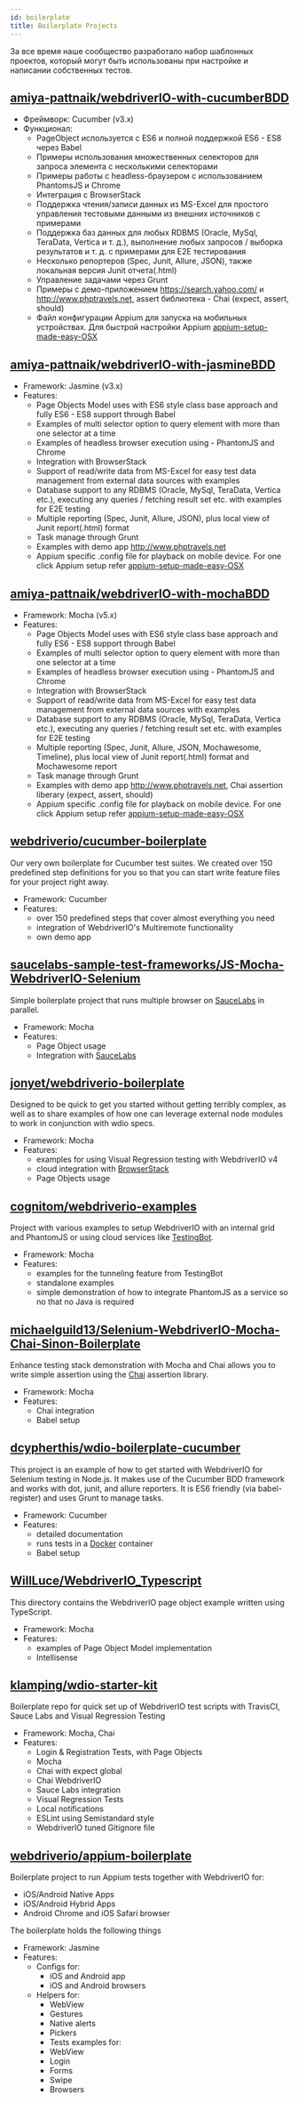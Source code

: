 ```yaml
---
id: boilerplate
title: Boilerplate Projects
---
```


За все время наше сообщество разработало набор шаблонных проектов, который могут быть использованы при настройке и написании собственных тестов.

## [amiya-pattnaik/webdriverIO-with-cucumberBDD](https://github.com/amiya-pattnaik/webdriverIO-with-cucumberBDD)

- Фреймворк: Cucumber (v3.x)
- Функционал: 
    - PageObject используется с ES6 и полной поддержкой ES6 - ES8 через Babel
    - Примеры использования множественных селекторов для запроса элемента с несколькими селекторами
    - Примеры работы с headless-браузером с использованием PhantomsJS и Chrome
    - Интеграция с BrowserStack
    - Поддержка чтения/записи данных из MS-Excel для простого управления тестовыми данными из внешних источников с примерами
    - Поддержка баз данных для любых RDBMS (Oracle, MySql, TeraData, Vertica и т. д.), выполнение любых запросов / выборка результатов и т. д. с примерами для E2E тестирования
    - Несколько репортеров (Spec, Junit, Allure, JSON), также локальная версия Junit отчета(.html)
    - Управление задачами через Grunt
    - Примеры с демо-приложением https://search.yahoo.com/ и http://www.phptravels.net, assert библиотека - Chai (expect, assert, should)
    - Файл конфигурации Appium для запуска на мобильных устройствах. Для быстрой настройки Appium [appium-setup-made-easy-OSX](https://github.com/amiya-pattnaik/appium-setup-made-easy-OSX)

## [amiya-pattnaik/webdriverIO-with-jasmineBDD](https://github.com/amiya-pattnaik/webdriverIO-with-jasmineBDD)

- Framework: Jasmine (v3.x)
- Features: 
    - Page Objects Model uses with ES6 style class base approach and fully ES6 - ES8 support through Babel
    - Examples of multi selector option to query element with more than one selector at a time
    - Examples of headless browser execution using - PhantomJS and Chrome
    - Integration with BrowserStack
    - Support of read/write data from MS-Excel for easy test data management from external data sources with examples
    - Database support to any RDBMS (Oracle, MySql, TeraData, Vertica etc.), executing any queries / fetching result set etc. with examples for E2E testing
    - Multiple reporting (Spec, Junit, Allure, JSON), plus local view of Junit report(.html) format
    - Task manage through Grunt
    - Examples with demo app http://www.phptravels.net
    - Appium specific .config file for playback on mobile device. For one click Appium setup refer [appium-setup-made-easy-OSX](https://github.com/amiya-pattnaik/appium-setup-made-easy-OSX)

## [amiya-pattnaik/webdriverIO-with-mochaBDD](https://github.com/amiya-pattnaik/webdriverIO-with-mochaBDD)

- Framework: Mocha (v5.x)
- Features: 
    - Page Objects Model uses with ES6 style class base approach and fully ES6 - ES8 support through Babel
    - Examples of multi selector option to query element with more than one selector at a time
    - Examples of headless browser execution using - PhantomJS and Chrome
    - Integration with BrowserStack
    - Support of read/write data from MS-Excel for easy test data management from external data sources with examples
    - Database support to any RDBMS (Oracle, MySql, TeraData, Vertica etc.), executing any queries / fetching result set etc. with examples for E2E testing
    - Multiple reporting (Spec, Junit, Allure, JSON, Mochawesome, Timeline), plus local view of Junit report(.html) format and Mochawesome report
    - Task manage through Grunt
    - Examples with demo app http://www.phptravels.net, Chai assertion liberary (expect, assert, should)
    - Appium specific .config file for playback on mobile device. For one click Appium setup refer [appium-setup-made-easy-OSX](https://github.com/amiya-pattnaik/appium-setup-made-easy-OSX)

## [webdriverio/cucumber-boilerplate](https://github.com/webdriverio/cucumber-boilerplate)

Our very own boilerplate for Cucumber test suites. We created over 150 predefined step definitions for you so that you can start write feature files for your project right away.

- Framework: Cucumber
- Features: 
    - over 150 predefined steps that cover almost everything you need
    - integration of WebdriverIO's Multiremote functionality
    - own demo app

## [saucelabs-sample-test-frameworks/JS-Mocha-WebdriverIO-Selenium](https://github.com/saucelabs-sample-test-frameworks/JS-Mocha-WebdriverIO-Selenium)

Simple boilerplate project that runs multiple browser on [SauceLabs](https://saucelabs.com/) in parallel.

- Framework: Mocha
- Features: 
    - Page Object usage
    - Integration with [SauceLabs](https://saucelabs.com/)

## [jonyet/webdriverio-boilerplate](https://github.com/jonyet/webdriverio-boilerplate)

Designed to be quick to get you started without getting terribly complex, as well as to share examples of how one can leverage external node modules to work in conjunction with wdio specs.

- Framework: Mocha
- Features: 
    - examples for using Visual Regression testing with WebdriverIO v4
    - cloud integration with [BrowserStack](https://www.browserstack.com/)
    - Page Objects usage

## [cognitom/webdriverio-examples](https://github.com/cognitom/webdriverio-examples)

Project with various examples to setup WebdriverIO with an internal grid and PhantomJS or using cloud services like [TestingBot](https://testingbot.com/).

- Framework: Mocha
- Features: 
    - examples for the tunneling feature from TestingBot
    - standalone examples
    - simple demonstration of how to integrate PhantomJS as a service so no that no Java is required

## [michaelguild13/Selenium-WebdriverIO-Mocha-Chai-Sinon-Boilerplate](https://github.com/michaelguild13/Selenium-WebdriverIO-Mocha-Chai-Sinon-Boilerplate)

Enhance testing stack demonstration with Mocha and Chai allows you to write simple assertion using the [Chai](http://chaijs.com/) assertion library.

- Framework: Mocha
- Features: 
    - Chai integration
    - Babel setup

## [dcypherthis/wdio-boilerplate-cucumber](https://github.com/dcypherthis/wdio-boilerplate-cucumber)

This project is an example of how to get started with WebdriverIO for Selenium testing in Node.js. It makes use of the Cucumber BDD framework and works with dot, junit, and allure reporters. It is ES6 friendly (via babel-register) and uses Grunt to manage tasks.

- Framework: Cucumber
- Features: 
    - detailed documentation
    - runs tests in a [Docker](https://www.docker.com/) container
    - Babel setup

## [WillLuce/WebdriverIO_Typescript](https://github.com/WillLuce/WebdriverIO_Typescript)

This directory contains the WebdriverIO page object example written using TypeScript.

- Framework: Mocha
- Features: 
    - examples of Page Object Model implementation
    - Intellisense

## [klamping/wdio-starter-kit](https://github.com/klamping/wdio-starter-kit)

Boilerplate repo for quick set up of WebdriverIO test scripts with TravisCI, Sauce Labs and Visual Regression Testing

- Framework: Mocha, Chai
- Features: 
    - Login & Registration Tests, with Page Objects
    - Mocha
    - Chai with expect global
    - Chai WebdriverIO
    - Sauce Labs integration
    - Visual Regression Tests
    - Local notifications
    - ESLint using Semistandard style
    - WebdriverIO tuned Gitignore file

## [webdriverio/appium-boilerplate](https://github.com/webdriverio/appium-boilerplate/)

Boilerplate project to run Appium tests together with WebdriverIO for:

- iOS/Android Native Apps
- iOS/Android Hybrid Apps
- Android Chrome and iOS Safari browser

The boilerplate holds the following things

- Framework: Jasmine
- Features: 
    - Configs for: 
        - iOS and Android app
        - iOS and Android browsers
    - Helpers for: 
        - WebView
        - Gestures
        - Native alerts
        - Pickers
        - Tests examples for:
        - WebView
        - Login
        - Forms
        - Swipe
        - Browsers